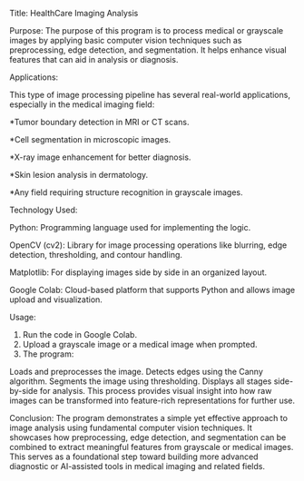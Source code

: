 Title:
  HealthCare Imaging Analysis
  
  Purpose:
    The purpose of this program is to process medical or grayscale images by applying basic computer vision techniques such as preprocessing, edge detection, and segmentation. It helps enhance visual features that can aid in analysis or diagnosis.
    
Applications:

This type of image processing pipeline has several real-world applications, especially in the medical imaging field:

*Tumor boundary detection in MRI or CT scans.

*Cell segmentation in microscopic images.

*X-ray image enhancement for better diagnosis.

*Skin lesion analysis in dermatology.

*Any field requiring structure recognition in grayscale images.

Technology Used:

Python: Programming language used for implementing the logic.

OpenCV (cv2): Library for image processing operations like blurring, edge detection, thresholding, and contour handling.

Matplotlib: For displaying images side by side in an organized layout.

Google Colab: Cloud-based platform that supports Python and allows image upload and visualization.

Usage:
1. Run the code in Google Colab.
2. Upload a grayscale image or a medical image when prompted.
3. The program:

Loads and preprocesses the image.
Detects edges using the Canny algorithm.
Segments the image using thresholding.
Displays all stages side-by-side for analysis.
This process provides visual insight into how raw images can be transformed into feature-rich representations for further use.

Conclusion:
The program demonstrates a simple yet effective approach to image analysis using fundamental computer vision techniques. It showcases how preprocessing, edge detection, and segmentation can be combined to extract meaningful features from grayscale or medical images. This serves as a foundational step toward building more advanced diagnostic or AI-assisted tools in medical imaging and related fields.
